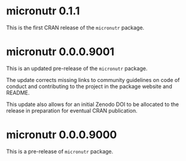 # micronutr 0.1.1

This is the first CRAN release of the `micronutr` package.


# micronutr 0.0.0.9001

This is an updated pre-release of the `micronutr` package.

The update corrects missing links to community guidelines on code of conduct and contributing to the project in the package website and README.

This update also allows for an initial Zenodo DOI to be allocated to the release in preparation for eventual CRAN publication.


# micronutr 0.0.0.9000

This is a pre-release of `micronutr` package.

